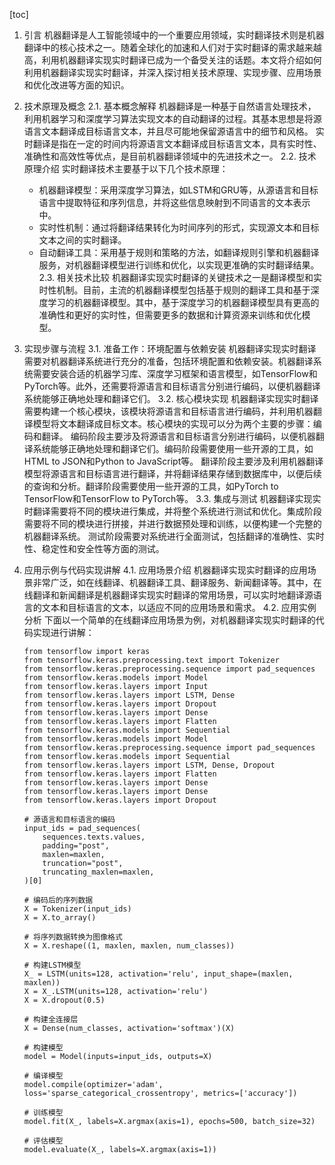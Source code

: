 
[toc]                    
                
                
1. 引言
    机器翻译是人工智能领域中的一个重要应用领域，实时翻译技术则是机器翻译中的核心技术之一。随着全球化的加速和人们对于实时翻译的需求越来越高，利用机器翻译实现实时翻译已成为一个备受关注的话题。本文将介绍如何利用机器翻译实现实时翻译，并深入探讨相关技术原理、实现步骤、应用场景和优化改进等方面的知识。

2. 技术原理及概念
    2.1. 基本概念解释
    机器翻译是一种基于自然语言处理技术，利用机器学习和深度学习算法实现文本的自动翻译的过程。其基本思想是将源语言文本翻译成目标语言文本，并且尽可能地保留源语言中的细节和风格。
    实时翻译是指在一定的时间内将源语言文本翻译成目标语言文本，具有实时性、准确性和高效性等优点，是目前机器翻译领域中的先进技术之一。
    2.2. 技术原理介绍
    实时翻译技术主要基于以下几个技术原理：
    - 机器翻译模型：采用深度学习算法，如LSTM和GRU等，从源语言和目标语言中提取特征和序列信息，并将这些信息映射到不同语言的文本表示中。
    - 实时性机制：通过将翻译结果转化为时间序列的形式，实现源文本和目标文本之间的实时翻译。
    - 自动翻译工具：采用基于规则和策略的方法，如翻译规则引擎和机器翻译服务，对机器翻译模型进行训练和优化，以实现更准确的实时翻译结果。
    2.3. 相关技术比较
    机器翻译实现实时翻译的关键技术之一是翻译模型和实时性机制。目前，主流的机器翻译模型包括基于规则的翻译工具和基于深度学习的机器翻译模型。其中，基于深度学习的机器翻译模型具有更高的准确性和更好的实时性，但需要更多的数据和计算资源来训练和优化模型。

3. 实现步骤与流程
    3.1. 准备工作：环境配置与依赖安装
    机器翻译实现实时翻译需要对机器翻译系统进行充分的准备，包括环境配置和依赖安装。机器翻译系统需要安装合适的机器学习库、深度学习框架和语言模型，如TensorFlow和PyTorch等。此外，还需要将源语言和目标语言分别进行编码，以便机器翻译系统能够正确地处理和翻译它们。
    3.2. 核心模块实现
    机器翻译实现实时翻译需要构建一个核心模块，该模块将源语言和目标语言进行编码，并利用机器翻译模型将文本翻译成目标文本。核心模块的实现可以分为两个主要的步骤：编码和翻译。
    编码阶段主要涉及将源语言和目标语言分别进行编码，以便机器翻译系统能够正确地处理和翻译它们。编码阶段需要使用一些开源的工具，如HTML to JSON和Python to JavaScript等。
    翻译阶段主要涉及利用机器翻译模型将源语言和目标语言进行翻译，并将翻译结果存储到数据库中，以便后续的查询和分析。翻译阶段需要使用一些开源的工具，如PyTorch to TensorFlow和TensorFlow to PyTorch等。
    3.3. 集成与测试
    机器翻译实现实时翻译需要将不同的模块进行集成，并将整个系统进行测试和优化。集成阶段需要将不同的模块进行拼接，并进行数据预处理和训练，以便构建一个完整的机器翻译系统。
    测试阶段需要对系统进行全面测试，包括翻译的准确性、实时性、稳定性和安全性等方面的测试。

4. 应用示例与代码实现讲解
    4.1. 应用场景介绍
    机器翻译实现实时翻译的应用场景非常广泛，如在线翻译、机器翻译工具、翻译服务、新闻翻译等。其中，在线翻译和新闻翻译是机器翻译实现实时翻译的常用场景，可以实时地翻译源语言的文本和目标语言的文本，以适应不同的应用场景和需求。
    4.2. 应用实例分析
    下面以一个简单的在线翻译应用场景为例，对机器翻译实现实时翻译的代码实现进行讲解：
    ```
    from tensorflow import keras
    from tensorflow.keras.preprocessing.text import Tokenizer
    from tensorflow.keras.preprocessing.sequence import pad_sequences
    from tensorflow.keras.models import Model
    from tensorflow.keras.layers import Input
    from tensorflow.keras.layers import LSTM, Dense
    from tensorflow.keras.layers import Dropout
    from tensorflow.keras.layers import Dense
    from tensorflow.keras.layers import Flatten
    from tensorflow.keras.models import Sequential
    from tensorflow.keras.models import Model
    from tensorflow.keras.preprocessing.sequence import pad_sequences
    from tensorflow.keras.models import Sequential
    from tensorflow.keras.layers import LSTM, Dense, Dropout
    from tensorflow.keras.layers import Flatten
    from tensorflow.keras.layers import Dense
    from tensorflow.keras.layers import Dense
    from tensorflow.keras.layers import Dropout

    # 源语言和目标语言的编码
    input_ids = pad_sequences(
        sequences.texts.values,
        padding="post",
        maxlen=maxlen,
        truncation="post",
        truncating_maxlen=maxlen,
    )[0]

    # 编码后的序列数据
    X = Tokenizer(input_ids)
    X = X.to_array()

    # 将序列数据转换为图像格式
    X = X.reshape((1, maxlen, maxlen, num_classes))

    # 构建LSTM模型
    X_ = LSTM(units=128, activation='relu', input_shape=(maxlen, maxlen))
    X = X_.LSTM(units=128, activation='relu')
    X = X.dropout(0.5)

    # 构建全连接层
    X = Dense(num_classes, activation='softmax')(X)

    # 构建模型
    model = Model(inputs=input_ids, outputs=X)

    # 编译模型
    model.compile(optimizer='adam', loss='sparse_categorical_crossentropy', metrics=['accuracy'])

    # 训练模型
    model.fit(X_, labels=X.argmax(axis=1), epochs=500, batch_size=32)

    # 评估模型
    model.evaluate(X_, labels=X.argmax(axis=1))
```

